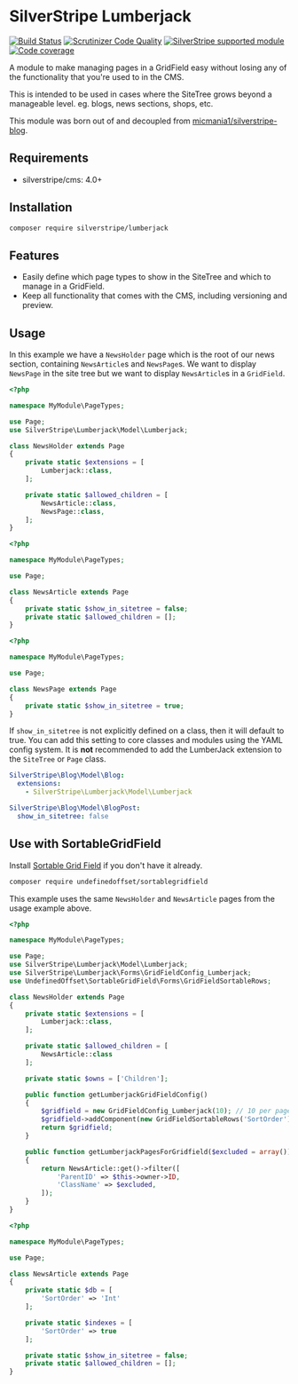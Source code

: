 # SilverStripe Lumberjack

[![Build Status](https://travis-ci.org/silverstripe/silverstripe-lumberjack.svg?branch=master)](https://travis-ci.org/silverstripe/silverstripe-lumberjack)
[![Scrutinizer Code Quality](https://scrutinizer-ci.com/g/silverstripe/silverstripe-lumberjack/badges/quality-score.png?b=master)](https://scrutinizer-ci.com/g/silverstripe/silverstripe-lumberjack/?branch=master)
[![SilverStripe supported module](https://img.shields.io/badge/silverstripe-supported-0071C4.svg)](https://www.silverstripe.org/software/addons/silverstripe-commercially-supported-module-list/)
[![Code coverage](https://codecov.io/gh/silverstripe/silverstripe-lumberjack/branch/master/graph/badge.svg)](https://codecov.io/gh/silverstripe/silverstripe-lumberjack)

A module to make managing pages in a GridField easy without losing any of the functionality that you're used to in the CMS.

This is intended to be used in cases where the SiteTree grows beyond a manageable level. eg. blogs, news sections, shops, etc.

This module was born out of and decoupled from [micmania1/silverstripe-blog](https://github.com/micmania1/silverstripe-blogger).

## Requirements

* silverstripe/cms: 4.0+

## Installation

```bash
composer require silverstripe/lumberjack
```

## Features

* Easily define which page types to show in the SiteTree and which to manage in a GridField.
* Keep all functionality that comes with the CMS, including versioning and preview.

## Usage

In this example we have a `NewsHolder` page which is the root of our news section, containing `NewsArticle`s and
`NewsPage`s. We want to display `NewsPage` in the site tree but we want to display `NewsArticle`s in a `GridField`.

```php
<?php

namespace MyModule\PageTypes;

use Page;
use SilverStripe\Lumberjack\Model\Lumberjack;

class NewsHolder extends Page
{
    private static $extensions = [
        Lumberjack::class,
    ];

    private static $allowed_children = [
        NewsArticle::class,
        NewsPage::class,
    ];
}
```

```php
<?php

namespace MyModule\PageTypes;

use Page;

class NewsArticle extends Page
{
    private static $show_in_sitetree = false;
    private static $allowed_children = [];
}
```

```php
<?php

namespace MyModule\PageTypes;

use Page;

class NewsPage extends Page
{
    private static $show_in_sitetree = true;
}
```

If `show_in_sitetree` is not explicitly defined on a class, then it will default to true. You can add this setting to
core classes and modules using the YAML config system. It is **not** recommended to add the LumberJack extension to
the `SiteTree` or `Page` class.


```yaml
SilverStripe\Blog\Model\Blog:
  extensions:
    - SilverStripe\Lumberjack\Model\Lumberjack

SilverStripe\Blog\Model\BlogPost:
  show_in_sitetree: false
```

## Use with SortableGridField

Install [Sortable Grid Field](https://github.com/UndefinedOffset/SortableGridField) if you don't have it already.

```bash
composer require undefinedoffset/sortablegridfield
```

This example uses the same `NewsHolder` and `NewsArticle` pages from the usage example above.

```php
<?php

namespace MyModule\PageTypes;

use Page;
use SilverStripe\Lumberjack\Model\Lumberjack;
use SilverStripe\Lumberjack\Forms\GridFieldConfig_Lumberjack;
use UndefinedOffset\SortableGridField\Forms\GridFieldSortableRows;

class NewsHolder extends Page
{
    private static $extensions = [
        Lumberjack::class,
    ];

    private static $allowed_children = [
        NewsArticle::class
    ];

    private static $owns = ['Children'];

    public function getLumberjackGridFieldConfig()
    {
        $gridfield = new GridFieldConfig_Lumberjack(10); // 10 per page
        $gridfield->addComponent(new GridFieldSortableRows('SortOrder'));
        return $gridfield;
    }

    public function getLumberjackPagesForGridfield($excluded = array())
    {
        return NewsArticle::get()->filter([
            'ParentID' => $this->owner->ID,
            'ClassName' => $excluded,
        ]);
    }
}
```

```php
<?php

namespace MyModule\PageTypes;

use Page;

class NewsArticle extends Page
{
    private static $db = [
        'SortOrder' => 'Int'
    ];

    private static $indexes = [
        'SortOrder' => true
    ];

    private static $show_in_sitetree = false;
    private static $allowed_children = [];
}
```
